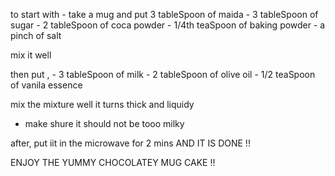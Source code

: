 to start with - take a mug and put 3 tableSpoon of maida
                                 -  3 tableSpoon of sugar
                                 -  2 tableSpoon of coca powder
                                 -  1/4th teaSpoon of baking powder 
                                 -  a pinch of salt 

mix it well 

then put , - 3 tableSpoon of milk
           - 2 tableSpoon of olive oil
           - 1/2 teaSpoon of vanila essence 

mix the mixture well it turns thick and liquidy
 * make shure it should not be tooo milky

after, put iit in the microwave for 2 mins
AND IT IS DONE !!

ENJOY THE YUMMY CHOCOLATEY MUG CAKE !!

